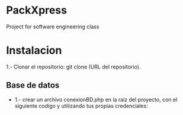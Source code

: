 # PackXpress
Project for software engineering class

# Instalacion

1.- Clonar el repositorio:
git clone (URL del repositorio).

## Base de datos

- 1.- crear un archivo conexionBD.php en la raiz del proyecto, con el siguiente codigo y utilizando tus propias credenciales:
  ```
<?php	
    $conexion = mysqli_connect(
        "localhost", 
        "usuario",
        "contrasenha",
        "nombre base de datos");
    
    if (mysqli_connect_errno()){
        echo "error de conexion a la base de datos";
    }
?>
  ```
